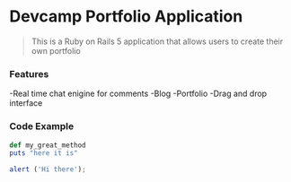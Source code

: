# Devcamp Portfolio Application
> This is a Ruby on Rails 5 application that allows users to create their own portfolio

### Features

-Real time chat enigine for comments
-Blog
-Portfolio
-Drag and drop interface

### Code Example

```ruby
def my_great_method
puts "here it is"
```

```javascript
alert ('Hi there');
```
